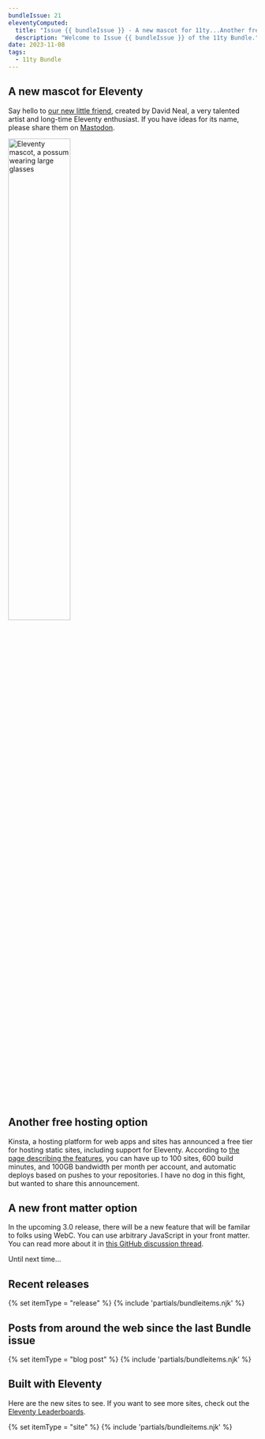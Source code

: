 ```yaml
---
bundleIssue: 21
eleventyComputed:
  title: "Issue {{ bundleIssue }} - A new mascot for 11ty...Another free hosting option...A new front matter option...And 10 posts and 6 sites to see."
  description: "Welcome to Issue {{ bundleIssue }} of the 11ty Bundle."
date: 2023-11-08
tags:
  - 11ty Bundle
---
```


## A new mascot for Eleventy

Say hello to [our new little friend](https://www.11ty.dev/blog/mascot-david/), created by David Neal, a very talented artist and long-time Eleventy enthusiast. If you have ideas for its name, please share them on [Mastodon](https://fosstodon.org/@eleventy).

<img src="/assets/img/11ty-mascot.avif" alt="Eleventy mascot, a possum wearing large glasses" style="width: 50%; margin: 0 auto;">

## Another free hosting option

Kinsta, a hosting platform for web apps and sites has announced a free tier for hosting static sites, including support for Eleventy. According to [the page describing the features](https://kinsta.com/static-site-hosting/), you can have up to 100 sites, 600 build minutes, and 100GB bandwidth per month per account, and automatic deploys based on pushes to your repositories. I have no dog in this fight, but wanted to share this announcement.

## A new front matter option

In the upcoming 3.0 release, there will be a new feature that will be familar to folks using WebC. You can use arbitrary JavaScript in your front matter. You can read more about it in [this GitHub discussion thread](https://github.com/11ty/eleventy/issues/2819).

Until next time...

<div id="releases"></div>

## Recent releases

{% set itemType = "release" %}
{% include 'partials/bundleitems.njk' %}

<div id="newposts"></div>

## Posts from around the web since the last Bundle issue

{% set itemType = "blog post" %}
{% include 'partials/bundleitems.njk' %}

<div id="sites"></div>

## Built with Eleventy

Here are the new sites to see. If you want to see more sites, check out the [Eleventy Leaderboards](https://www.11ty.dev/speedlify/).

{% set itemType = "site" %}
{% include 'partials/bundleitems.njk' %}
